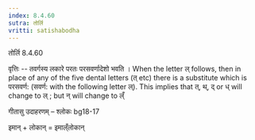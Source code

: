 ```yaml
---
index: 8.4.60
sutra: तोर्लि
vritti: satishabodha
---
```



 तोर्लि 8.4.60 


वृत्तिः -- तवर्गस्य लकारे परतः परसवर्णादेशो भवति । When the letter ल् follows, then in place of any of the five dental letters (त् etc) there is a substitute which is परसवर्ण: (सवर्ण: with the following letter ल्). This implies that त्, थ्, द् or ध् will change to ल् ; but न् will change to ल्ँ 


गीतासु उदाहरणम् – श्लोकः bg18-17 


इमान् + लोकान् = इमाल्ँलोकान् 


